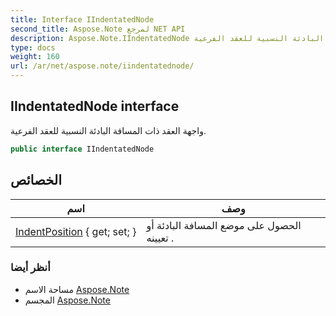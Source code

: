 ```yaml
---
title: Interface IIndentatedNode
second_title: Aspose.Note لمرجع NET API
description: Aspose.Note.IIndentatedNode واجهه المستخدم. واجهة العقد ذات المسافة البادئة النسبية للعقد الفرعية.
type: docs
weight: 160
url: /ar/net/aspose.note/iindentatednode/
---
```

## IIndentatedNode interface

واجهة العقد ذات المسافة البادئة النسبية للعقد الفرعية.

```csharp
public interface IIndentatedNode
```

## الخصائص

| اسم | وصف |
| --- | --- |
| [IndentPosition](../../aspose.note/iindentatednode/indentposition/) { get; set; } | الحصول على موضع المسافة البادئة أو تعيينه . |

### أنظر أيضا

* مساحة الاسم [Aspose.Note](../../aspose.note/)
* المجسم [Aspose.Note](../../)


